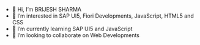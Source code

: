 - 👋 Hi, I’m BRIJESH SHARMA
- 👀 I’m interested in SAP UI5, Fiori Developments, JavaScript, HTML5 and CSS
- 🌱 I’m currently learning SAP UI5 and JavaScript
- 💞️ I’m looking to collaborate on Web Developments

<!---
Brijeshsharma5/Brijeshsharma5 is a ✨ special ✨ repository because its `README.md` (this file) appears on your GitHub profile.
You can click the Preview link to take a look at your changes.
--->
